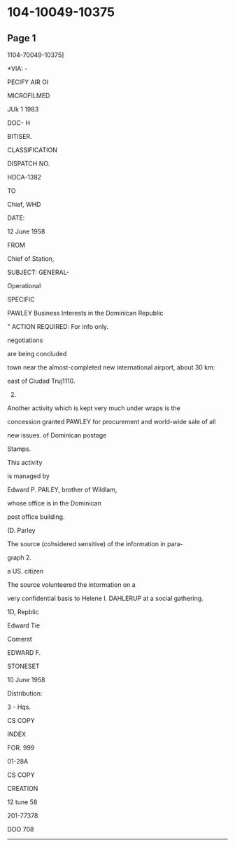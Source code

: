 # 104-10049-10375

## Page 1

1104-70049-10375]

*VIA: -

PECIFY AIR OI

MICROFILMED

JUk 1 1983

DOC- H

BITISER.

CLASSIFICATION

DISPATCH NO.

HDCA-1382

TO

Chief, WHD

DATE:

12 June 1958

FROM

Chief of Station,

SUBJECT: GENERAL-

Operational

SPECIFIC

PAWLEY Business Interests in the Dominican Republic

" ACTION REQUIRED: For info only.

negotiations

are being concluded

town near the almost-completed new international airport, about 30 km:

east of Ciudad Truj1110.

2.

Another activity which is kept very much under wraps is the

concession granted PAWLEY for procurement and world-wide sale of all

new issues. of Dominican postage

Stamps.

This activity

is managed by

Edward P. PAlLEY, brother of Wildlam,

whose office is in the Dominican

post office building.

(D. Parley

The source (cohsidered sensitive) of the information in para-

graph 2.

a US. citizen

The source volunteered the intormation on a

very confidential basis to Helene I. DAHLERUP at a social gathering.

1D, Repblic

Edward Tie

Comerst

EDWARD F.

STONESET

10 June 1958

Distribution:

3 - Hqs.

CS COPY

INDEX

FOR. 999

01-28A

CS COPY

CREATION

12 tune 58

201-77378

DOO 708

---

